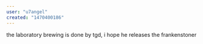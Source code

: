 ```yaml
---
user: "u7angel"
created: "1470400186"
---
```


the laboratory brewing is done by tgd, i hope he releases the frankenstoner
